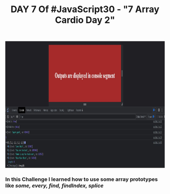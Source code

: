 <h1 align="center">DAY 7 Of #JavaScript30 - "7 Array Cardio Day 2"</h1>
<br>
<p align="center">
  <img src="output.JPG" height="400px" width="800px">
</p>
<h3>In this Challenge I learned how to use some array prototypes like <i>some, every, find, findIndex, splice</i></h3>
